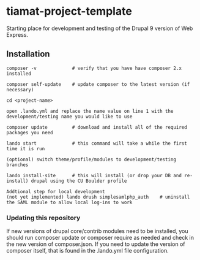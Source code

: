 # tiamat-project-template
Starting place for development and testing of the Drupal 9 version of Web Express.

## Installation
````
composer -v             # verify that you have have composer 2.x installed 

composer self-update    # update composer to the latest version (if necessary)

cd <project-name>

open .lando.yml and replace the name value on line 1 with the development/testing name you would like to use 

composer update         # download and install all of the required packages you need

lando start             # this command will take a while the first time it is run

(optional) switch theme/profile/modules to development/testing branches 

lando install-site      # this will install (or drop your DB and re-install) drupal using the CU Boulder profile

Addtional step for local development 
(not yet implemented) lando drush simplesamlphp_auth    # uninstall the SAML module to allow local log-ins to work 
````

### Updating this repository 
If new versions of drupal core/contrib modules need to be installed, you should run composer update or composer require as needed and check in the new version of composer.json.  If you need to update the version of composer itself, that is found in the .lando.yml file configuration. 

